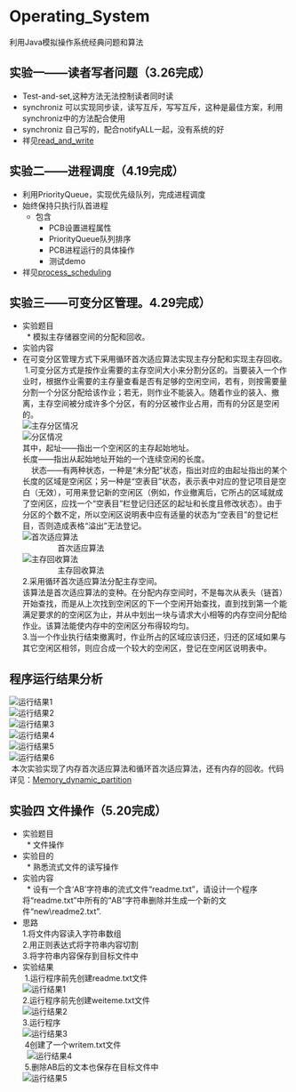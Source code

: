 # Operating_System
利用Java模拟操作系统经典问题和算法

## 实验一——读者写者问题（3.26完成）<br>
 *  Test-and-set,这种方法无法控制读者同时读<br>
 *  synchroniz 可以实现同步读，读写互斥，写写互斥，这种是最佳方案，利用synchroniz中的方法配合使用<br>
 *  synchroniz 自己写的，配合notifyALL一起，没有系统的好<br>
 * 祥见[read_and_write](https://github.com/Lynne-Huang/Operating_System/tree/master/read_and_write "项目地址") <br>
 
## 实验二——进程调度（4.19完成）<br>
 * 利用PriorityQueue，实现优先级队列，完成进程调度<br>
 * 始终保持只执行队首进程<br>
   * 包含<br>
        *  PCB设置进程属性<br>
        *  PriorityQueue队列排序<br>
        *  PCB进程运行的具体操作<br>
        *  测试demo<br>
 * 祥见[process_scheduling](https://github.com/Lynne-Huang/Operating_System/tree/master/process_scheduling "项目地址") <br>
 
 ## 实验三——可变分区管理。4.29完成）<br>
 * 实验题目<br>
   * 模拟主存储器空间的分配和回收。<br>
 * 实验内容<br>
  * 在可变分区管理方式下采用循环首次适应算法实现主存分配和实现主存回收。<br>
  1.可变分区方式是按作业需要的主存空间大小来分割分区的。当要装入一个作业时，根据作业需要的主存量查看是否有足够的空闲空间，若有，则按需要量分割一个分区分配给该作业；若无，则作业不能装入。随着作业的装入、撤离，主存空间被分成许多个分区，有的分区被作业占用，而有的分区是空闲的。<br>
        ![主存分区情况](/Memory_dynamic_partition/QQ截图20180514144112.png "主存分区情况")<br>
![分区情况](/Memory_dynamic_partition/QQ截图20180514144156.png "分区情况")<br>
  其中，起址——指出一个空闲区的主存起始地址。<br>
      长度——指出从起始地址开始的一个连续空闲的长度。<br>
      状态——有两种状态，一种是“未分配”状态，指出对应的由起址指出的某个长度的区域是空闲区；另一种是“空表目”状态，表示表中对应的登记项目是空白（无效），可用来登记新的空闲区（例如，作业撤离后，它所占的区域就成了空闲区，应找一个“空表目”栏登记归还区的起址和长度且修改状态）。由于分区的个数不定，所以空闲区说明表中应有适量的状态为“空表目”的登记栏目，否则造成表格“溢出”无法登记。<br>
![首次适应算法](/Memory_dynamic_partition/QQ图片20180514153931.png "首次适应算法")<br>
                                首次适应算法<br>
![主存回收算法](/Memory_dynamic_partition/QQ图片20180514154005.png "主存回收算法")<br>
                               主存回收算法<br>
  2.采用循环首次适应算法分配主存空间。<br>
该算法是首次适应算法的变种。在分配内存空间时，不是每次从表头（链首）开始查找，而是从上次找到空闲区的下一个空闲开始查找，直到找到第一个能满足要求的的空闲区为止，并从中划出一块与请求大小相等的内存空间分配给作业。该算法能使内存中的空闲区分布得较均匀。<br>
  3.当一个作业执行结束撤离时，作业所占的区域应该归还，归还的区域如果与其它空闲区相邻，则应合成一个较大的空闲区，登记在空闲区说明表中。<br>
## 程序运行结果分析
![运行结果1](/Memory_dynamic_partition/1.png "运行结果1")<br>
![运行结果2](/Memory_dynamic_partition/2.png "运行结果2")<br>
![运行结果3](/Memory_dynamic_partition/3.png "运行结果3")<br>
![运行结果4](/Memory_dynamic_partition/4.png "运行结果4")<br>
![运行结果5](/Memory_dynamic_partition/5.png "运行结果5")<br>
![运行结果6](/Memory_dynamic_partition/6.png "运行结果6")<br>
  本次实验实现了内存首次适应算法和循环首次适应算法，还有内存的回收。代码详见：[Memory_dynamic_partition](https://github.com/Lynne-Huang/Operating_System/tree/master/Memory_dynamic_partition/src "项目地址") <br>
## 实验四 文件操作（5.20完成）<br>
 * 实验题目<br>
   * 文件操作<br>
 * 实验目的<br>
    * 熟悉流式文件的读写操作<br>
 * 实验内容<br>
    * 设有一个含‘AB’字符串的流式文件“readme.txt”，请设计一个程序将“readme.txt”中所有的“AB”字符串删除并生成一个新的文件“new\readme2.txt”.<br>
 * 思路<br>
  1.将文件内容读入字符串数组<br>
  2.用正则表达式将字符串内容切割<br>
  3.将字符串内容保存到目标文件中<br>
 * 实验结果<br>
  1.运行程序前先创建readme.txt文件<br>
   ![运行结果1](/file_operation/1.png "运行结果1")<br>
  2.运行程序前先创建weiteme.txt文件<br>
   ![运行结果2](/file_operation/2.png "运行结果2")<br>
  3.运行程序 <br>
   ![运行结果3](/file_operation/3.png "运行结果3")<br>
  4创建了一个writem.txt文件<br>
   ![运行结果4](/file_operation/4.png "运行结果4")<br>
  5.删除AB后的文本也保存在目标文件中 <br>
   ![运行结果5](/file_operation/5.png "运行结果5")<br>

 

 
